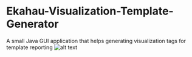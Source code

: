 # Ekahau-Visualization-Template-Generator
A small Java GUI application that helps generating visualization tags for template reporting
![alt text](http://lucaoonk.github.io/depictions/Ekahau-Template-Generator/GUI.png)

